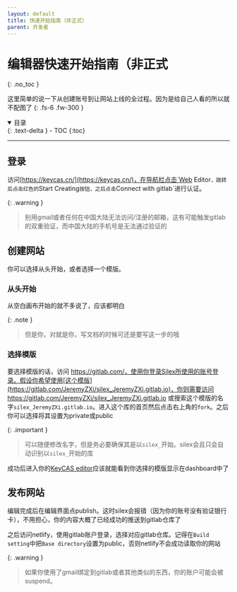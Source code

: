 ```yaml
---
layout: default
title: 快速开始指南（非正式）
parent: 开发者
---
```

# 编辑器快速开始指南（非正式
{: .no_toc }

这里简单的说一下从创建账号到让网站上线的全过程。因为是给自己人看的所以就不配图了
{: .fs-6 .fw-300 }


<details open markdown="block">
  <summary>
    目录
  </summary>
  {: .text-delta }
- TOC
{:toc}
</details>

---
## 登录

访问[https://keycas.cn/](https://keycas.cn/)，在导航栏点击`Web Editor`，跳转后点击红色的`Start Creating`按钮，之后点击`Connect with gitlab`进行认证。

{: .warning }
>别用gmail或者任何在中国大陆无法访问/注册的邮箱，这有可能触发gitlab的双重验证，而中国大陆的手机号是无法通过验证的

## 创建网站

你可以选择从头开始，或者选择一个模版。

### 从头开始

从空白画布开始的就不多说了，应该都明白

{: .note }
>但是你，对就是你，写文档的时候可还是要写这一步的哦

### 选择模版

要选择模版的话，访问 https://gitlab.com/，使用你登录Silex所使用的账号登录。假设你希望使用[这个模版](https://gitlab.com/JeremyZXi/silex_JeremyZXi.gitlab.io)，你则需要访问https://gitlab.com/JeremyZXi/silex_JeremyZXi.gitlab.io 或搜索这个模版的名字`silex_JeremyZXi.gitlab.io`。进入这个库的首页然后点击右上角的`fork`。之后你可以选择将其设置为private或public

{: .important }
>可以随便修改名字，但是务必要确保其是以`silex_`开始。silex会且只会自动识别以`silex_`开始的库

成功后进入你的[KeyCAS editor](https://edit.keycas.cn/en/)应该就能看到你选择的模版显示在dashboard中了


## 发布网站

编辑完成后在编辑界面点publish。这时silex会报错（因为你的账号没有验证银行卡），不用担心，你的内容大概了已经成功的推送到gitlab仓库了

之后访问netlify，使用gitlab账户登录，选择对应gitlab仓库。记得在`Build setting`中把`Base directory`设置为public，否则netlify不会成功读取你的网站

{: .warning }
>如果你使用了gmail绑定到gitlab或者其他类似的东西，你的账户可能会被suspend。
